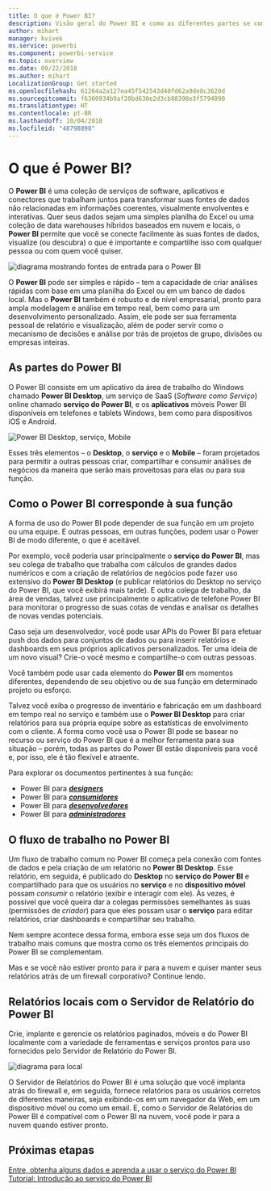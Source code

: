 ```yaml
---
title: O que é Power BI?
description: Visão geral do Power BI e como as diferentes partes se combinam – Power BI Desktop, serviço do Power BI, Power BI Mobile, Servidor de Relatórios, Power BI Embedded.
author: mihart
manager: kvivek
ms.service: powerbi
ms.component: powerbi-service
ms.topic: overview
ms.date: 09/22/2018
ms.author: mihart
LocalizationGroup: Get started
ms.openlocfilehash: 61264a2a127ea45f542543d40fd62a9de8c3620d
ms.sourcegitcommit: f6360934b9af20bd630e2d3cb88398e3f5794090
ms.translationtype: HT
ms.contentlocale: pt-BR
ms.lasthandoff: 10/04/2018
ms.locfileid: "48798898"
---
```

# <a name="what-is-power-bi"></a>O que é Power BI?
O **Power BI** é uma coleção de serviços de software, aplicativos e conectores que trabalham juntos para transformar suas fontes de dados não relacionadas em informações coerentes, visualmente envolventes e interativas. Quer seus dados sejam uma simples planilha do Excel ou uma coleção de data warehouses híbridos baseados em nuvem e locais, o **Power BI** permite que você se conecte facilmente às suas fontes de dados, visualize (ou descubra) o que é importante e compartilhe isso com qualquer pessoa ou com quem você quiser.

![diagrama mostrando fontes de entrada para o Power BI](media/power-bi-overview/power-bi-input-new.png)

O **Power BI** pode ser simples e rápido – tem a capacidade de criar análises rápidas com base em uma planilha do Excel ou em um banco de dados local. Mas o **Power BI** também é robusto e de nível empresarial, pronto para ampla modelagem e análise em tempo real, bem como para um desenvolvimento personalizado. Assim, ele pode ser sua ferramenta pessoal de relatório e visualização, além de poder servir como o mecanismo de decisões e análise por trás de projetos de grupo, divisões ou empresas inteiras.

## <a name="the-parts-of-power-bi"></a>As partes do Power BI
O Power BI consiste em um aplicativo da área de trabalho do Windows chamado **Power BI Desktop**, um serviço de SaaS (*Software como Serviço*) online chamado **serviço do Power BI**, e os **aplicativos** móveis Power BI disponíveis em telefones e tablets Windows, bem como para dispositivos iOS e Android.

![Power BI Desktop, serviço, Mobile](media/power-bi-overview/power-bi-blocks.png)

Esses três elementos – o **Desktop**, o **serviço** e o **Mobile** – foram projetados para permitir a outras pessoas criar, compartilhar e consumir análises de negócios da maneira que serão mais proveitosas para elas ou para sua função.

## <a name="how-power-bi-matches-your-role"></a>Como o Power BI corresponde à sua função
A forma de uso do Power BI pode depender de sua função em um projeto ou uma equipe. E outras pessoas, em outras funções, podem usar o Power BI de modo diferente, o que é aceitável.

Por exemplo, você poderia usar principalmente o **serviço do Power BI**, mas seu colega de trabalho que trabalha com cálculos de grandes dados numéricos e com a criação de relatórios de negócios pode fazer uso extensivo do **Power BI Desktop** (e publicar relatórios do Desktop no serviço do Power BI, que você exibirá mais tarde). E outra colega de trabalho, da área de vendas, talvez use principalmente o aplicativo de telefone Power BI para monitorar o progresso de suas cotas de vendas e analisar os detalhes de novas vendas potenciais.

Caso seja um desenvolvedor, você pode usar APIs do Power BI para efetuar push dos dados para conjuntos de dados ou para inserir relatórios e dashboards em seus próprios aplicativos personalizados. Ter uma ideia de um novo visual? Crie-o você mesmo e compartilhe-o com outras pessoas.  

Você também pode usar cada elemento do **Power BI** em momentos diferentes, dependendo de seu objetivo ou de sua função em determinado projeto ou esforço.

Talvez você exiba o progresso de inventário e fabricação em um dashboard em tempo real no serviço e também use o **Power BI Desktop** para criar relatórios para sua própria equipe sobre as estatísticas de envolvimento com o cliente. A forma como você usa o Power BI pode se basear no recurso ou serviço do Power BI que é a melhor ferramenta para sua situação – porém, todas as partes do Power BI estão disponíveis para você e, por isso, ele é tão flexível e atraente.

Para explorar os documentos pertinentes à sua função:
- Power BI para [***designers***](desktop-what-is-desktop.md)
- Power BI para [***consumidores***](consumer/end-user-consumer.md)
- Power BI para [***desenvolvedores***](developer/what-can-you-do.md)
- Power BI para [***administradores***](service-admin-administering-power-bi-in-your-organization.md)

## <a name="the-flow-of-work-in-power-bi"></a>O fluxo de trabalho no Power BI
Um fluxo de trabalho comum no Power BI começa pela conexão com fontes de dados e pela criação de um relatório no **Power BI Desktop**. Esse relatório, em seguida, é publicado do **Desktop** no **serviço do Power BI** e compartilhado para que os usuários no **serviço** e no **dispositivo móvel** possam *consumir* o relatório (exibir e interagir com ele).
Às vezes, é possível que você queira dar a colegas permissões semelhantes às suas (permissões de *criador*) para que eles possam usar o **serviço** para editar relatórios, criar dashboards e compartilhar seu trabalho.

Nem sempre acontece dessa forma, embora esse seja um dos fluxos de trabalho mais comuns que mostra como os três elementos principais do Power BI se complementam.

Mas e se você não estiver pronto para ir para a nuvem e quiser manter seus relatórios atrás de um firewall corporativo?  Continue lendo.

## <a name="on-premises-reporting-with-power-bi-report-server"></a>Relatórios locais com o Servidor de Relatório do Power BI
Crie, implante e gerencie os relatórios paginados, móveis e do Power BI localmente com a variedade de ferramentas e serviços prontos para uso fornecidos pelo Servidor de Relatório do Power BI.

![diagrama para local](media/power-bi-overview/power-bi-report-server2.png)

O Servidor de Relatórios do Power BI é uma solução que você implanta atrás do firewall e, em seguida, fornece relatórios para os usuários corretos de diferentes maneiras, seja exibindo-os em um navegador da Web, em um dispositivo móvel ou como um email. E, como o Servidor de Relatórios do Power BI é compatível com o Power BI na nuvem, você pode ir para a nuvem quando estiver pronto.

## <a name="next-steps"></a>Próximas etapas
[Entre, obtenha alguns dados e aprenda a usar o serviço do Power BI](service-the-new-power-bi-experience.md)   
[Tutorial: Introdução ao serviço do Power BI](service-get-started.md)

